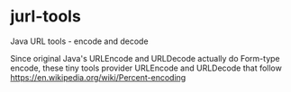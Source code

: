 jurl-tools
==========

Java URL tools - encode and decode

Since original Java's URLEncode and URLDecode actually do Form-type encode, these tiny tools provider
URLEncode and URLDecode that follow https://en.wikipedia.org/wiki/Percent-encoding
